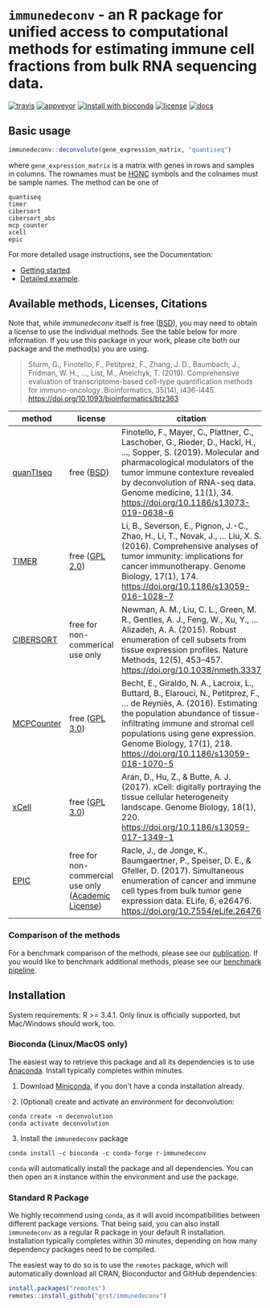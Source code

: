 # `immunedeconv` - an R package for unified access to computational methods for estimating immune cell fractions from bulk RNA sequencing data.
[![travis](https://travis-ci.com/grst/immunedeconv.svg?branch=master)](https://travis-ci.com/grst/immunedeconv)
[![appveyor](https://ci.appveyor.com/api/projects/status/j2fb3fd097kqahg5/branch/master?svg=true)](https://ci.appveyor.com/project/grst/immunedeconv/branch/master)
[![install with bioconda](https://img.shields.io/badge/install%20with-bioconda-brightgreen.svg?style=flat)](http://bioconda.github.io/recipes/r-immunedeconv/README.html)
[![license](https://img.shields.io/badge/license-BSD-green.svg)](https://github.com/grst/immunedeconv/blob/master/LICENSE.md)
[![docs](https://img.shields.io/badge/docs-pkgdown-blue.svg)](https://grst.github.io/immunedeconv)

## Basic usage
```R
immunedeconv::deconvolute(gene_expression_matrix, "quantiseq")
```

where `gene_expression_matrix` is a matrix with genes in rows and samples in columns. The rownames must be
[HGNC](https://www.genenames.org/) symbols and the colnames must be sample names. The method can be one of
```
quantiseq
timer
cibersort
cibersort_abs
mcp_counter
xcell
epic
```

For more detailed usage instructions, see the Documentation:
* [Getting started](https://grst.github.io/immunedeconv/articles/immunedeconv.html).
* [Detailed example](https://grst.github.io/immunedeconv/articles/detailed_example.html).


## Available methods, Licenses, Citations
Note that, while *immunedeconv* itself is free ([BSD](https://github.com/grst/immunedeconv/blob/master/LICENSE.md)), you may need to obtain a license to use the individual methods. See the table below for more information. If you use this package in your work, please cite both our package and the method(s) you are using.

> Sturm, G., Finotello, F., Petitprez, F., Zhang, J. D., Baumbach, J., Fridman, W. H., ..., List, M., Aneichyk, T. (2019). Comprehensive evaluation of transcriptome-based cell-type quantification methods for immuno-oncology. Bioinformatics, 35(14), i436-i445. https://doi.org/10.1093/bioinformatics/btz363



| method | license | citation |
|--------|---------|----------|
| [quanTIseq](http://icbi.at/software/quantiseq/doc/index.html) | free ([BSD](https://github.com/grst/immunedeconv/blob/master/LICENSE.md)) | Finotello, F., Mayer, C., Plattner, C., Laschober, G., Rieder, D., Hackl, H., ..., Sopper, S. (2019). Molecular and pharmacological modulators of the tumor immune contexture revealed by deconvolution of RNA-seq data. Genome medicine, 11(1), 34. https://doi.org/10.1186/s13073-019-0638-6 |
| [TIMER](http://cistrome.org/TIMER/) | free ([GPL 2.0](http://cistrome.org/TIMER/download.html)) | Li, B., Severson, E., Pignon, J.-C., Zhao, H., Li, T., Novak, J., … Liu, X. S. (2016). Comprehensive analyses of tumor immunity: implications for cancer immunotherapy. Genome Biology, 17(1), 174.  https://doi.org/10.1186/s13059-016-1028-7 |
| [CIBERSORT](https://cibersort.stanford.edu/) | free for non-commerical use only | Newman, A. M., Liu, C. L., Green, M. R., Gentles, A. J., Feng, W., Xu, Y., … Alizadeh, A. A. (2015). Robust enumeration of cell subsets from tissue expression profiles. Nature Methods, 12(5), 453–457.  https://doi.org/10.1038/nmeth.3337 |
| [MCPCounter](https://github.com/ebecht/MCPcounter) | free ([GPL 3.0](https://github.com/ebecht/MCPcounter/blob/master/Source/License)) | Becht, E., Giraldo, N. A., Lacroix, L., Buttard, B., Elarouci, N., Petitprez, F., … de Reyniès, A. (2016). Estimating the population abundance of tissue-infiltrating immune and stromal cell populations using gene expression. Genome Biology, 17(1), 218. https://doi.org/10.1186/s13059-016-1070-5 |
| [xCell](http://xcell.ucsf.edu/) | free ([GPL 3.0](https://github.com/dviraran/xCell/blob/master/DESCRIPTION)) | Aran, D., Hu, Z., & Butte, A. J. (2017). xCell: digitally portraying the tissue cellular heterogeneity landscape. Genome Biology, 18(1), 220. https://doi.org/10.1186/s13059-017-1349-1 |
| [EPIC](https://gfellerlab.shinyapps.io/EPIC_1-1/) | free for non-commercial use only ([Academic License](https://github.com/GfellerLab/EPIC/blob/master/LICENSE)) | Racle, J., de Jonge, K., Baumgaertner, P., Speiser, D. E., & Gfeller, D. (2017). Simultaneous enumeration of cancer and immune cell types from bulk tumor gene expression data. ELife, 6, e26476. https://doi.org/10.7554/eLife.26476 |


### Comparison of the methods
For a benchmark comparison of the methods, please see our [publication](https://doi.org/10.1101/463828).
If you would like to benchmark additional methods, please see our [benchmark
pipeline](https://github.com/grst/immune_deconvolution_benchmark).


## Installation
System requirements: R >= 3.4.1. Only linux is officially supported, but Mac/Windows should work, too.

### Bioconda (Linux/MacOS only)
The easiest way to retrieve this package and all its dependencies is to use [Anaconda](https://conda.io/miniconda.html).
Install typically completes within minutes.

1. Download [Miniconda](https://conda.io/miniconda.html), if you don't have a conda installation already.

2. (Optional) create and activate an environment for deconvolution:
```
conda create -n deconvolution
conda activate deconvolution
```

3. Install the `immunedeconv` package
```
conda install -c bioconda -c conda-forge r-immunedeconv
```

`conda` will automatically install the package and all dependencies.
You can then open an `R` instance within the environment and use the package.


### Standard R Package
We highly recommend using `conda`, as it will avoid incompatibilities between
different package versions. That being said, you can also install `immunedeconv`
as a regular R package in your default R installation. Installation typically completes within 30 minutes, depending
on how many dependency packages need to be compiled.

The easiest way to do so is to use the `remotes` package, which will automatically download all CRAN, Bioconductor and GitHub dependencies:

```R
install.packages("remotes")
remotes::install_github("grst/immunedeconv")
```


